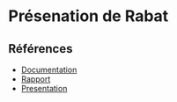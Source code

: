 # Présenation de Rabat
## Références 

 

- [Documentation](https://fr.wikipedia.org/wiki/Rabat) 
- [Rapport](https://adnanlh.github.io/Rabat/)
- [Presentation](hhttps://adnanlh.github.io/Rabat/presentation.html#/)
